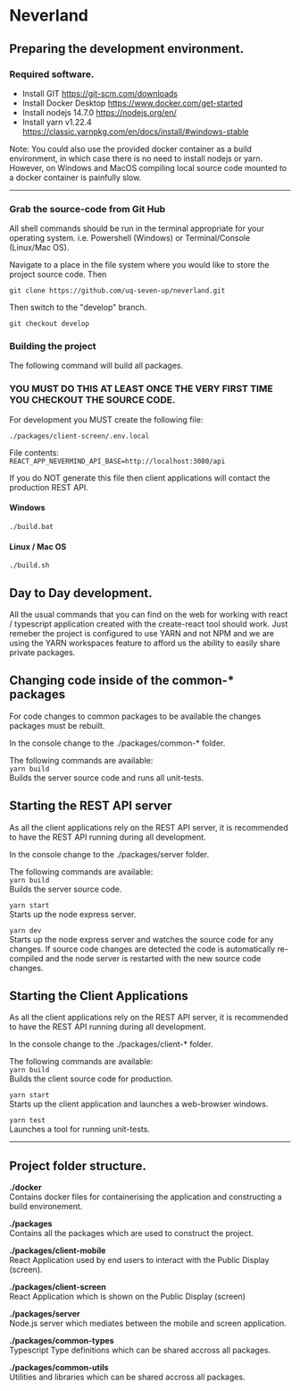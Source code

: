 # Neverland



## Preparing the development environment.
### Required software.

- Install GIT https://git-scm.com/downloads
- Install Docker Desktop https://www.docker.com/get-started
- Install nodejs 14.7.0 https://nodejs.org/en/
- Install yarn v1.22.4 https://classic.yarnpkg.com/en/docs/install/#windows-stable

Note: You could also use the provided docker container as a build environment, in which case there is no need to install nodejs or yarn. However, on Windows and MacOS compiling local source code mounted to a docker container is painfully slow.

--- 

### Grab the source-code from Git Hub

All shell commands should be run in the terminal appropriate for your operating system. i.e. Powershell (Windows) or Terminal/Console (Linux/Mac OS).

Navigate to a place in the file system where you would like to store the project source code. Then

`git clone https://github.com/uq-seven-up/neverland.git`

Then switch to the "develop" branch.

`git checkout develop`

### Building the project

The following command will build all packages.  

### YOU MUST DO THIS AT LEAST ONCE THE VERY FIRST TIME YOU CHECKOUT THE SOURCE CODE.

For development you MUST create the following file:

`./packages/client-screen/.env.local`  

File contents:  
`REACT_APP_NEVERMIND_API_BASE=http://localhost:3080/api`

If you do NOT generate this file then client applications will contact the production REST API.


#### Windows
`./build.bat`

#### Linux / Mac OS
`./build.sh`

## Day to Day development.
All the usual commands that you can find on the web for working with react / typescript application created with the create-react tool should work. Just remeber the project is configured to use YARN and not NPM and we are using the YARN workspaces feature to afford us the ability to easily share private packages.

## Changing code inside of the common-* packages
For code changes to common packages to be available the changes packages must be rebuilt.

In the console change to the ./packages/common-* folder.

The following commands are available:  
`yarn build`  
Builds the server source code and runs all unit-tests. 

## Starting the REST API server
As all the client applications rely on the REST API server, it is recommended to have the REST API running during all development.

In the console change to the ./packages/server folder.

The following commands are available:  
`yarn build`  
Builds the server source code.  

`yarn start`  
Starts up the node express server.  

`yarn dev`  
Starts up the node express server and watches the source code for any changes. If source code changes are detected the code is automatically re-compiled and the node server is restarted with the new source code changes.  

## Starting the Client Applications
As all the client applications rely on the REST API server, it is recommended to have the REST API running during all development.

In the console change to the ./packages/client-* folder.

The following commands are available:  
`yarn build`  
Builds the client source code for production.  

`yarn start`  
Starts up the client application and launches a web-browser windows.  

`yarn test`  
Launches a tool for running unit-tests.

---
## Project folder structure.

**./docker**  
Contains docker files for containerising the application and constructing a build environement.

**./packages**  
Contains all the packages which are used to construct the project.

**./packages/client-mobile**  
React Application used by end users to interact with the Public Display (screen).

**./packages/client-screen**  
React Application which is shown on the Public Display (screen)

**./packages/server**  
Node.js server which mediates between the mobile and screen application.

**./packages/common-types**  
Typescript Type definitions which can be shared accross all packages.

**./packages/common-utils**  
Utilities and libraries which can be shared accross all packages.
